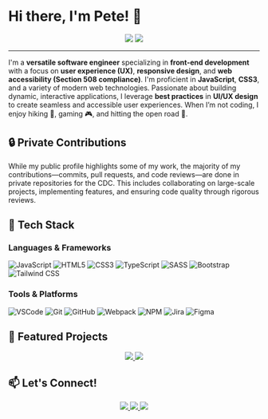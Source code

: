 # Hi there, I'm Pete! 👋

<div align="center">
    <img src="https://img.shields.io/badge/Frontend-Developer-blue?style=for-the-badge&logo=appveyor" />
    <img src="https://img.shields.io/badge/UI%2FUX-Designer-orange?style=for-the-badge&logo=adobe" />
</div>

---

I'm a **versatile software engineer** specializing in **front-end development** with a focus on **user experience (UX)**, **responsive design**, and **web accessibility (Section 508 compliance)**. I'm proficient in **JavaScript**, **CSS3**, and a variety of modern web technologies. Passionate about building dynamic, interactive applications, I leverage **best practices** in **UI/UX design** to create seamless and accessible user experiences. When I’m not coding, I enjoy hiking 🥾, gaming 🎮, and hitting the open road 🚗.

## 🔒 Private Contributions

While my public profile highlights some of my work, the majority of my contributions—commits, pull requests, and code reviews—are done in private repositories for the CDC. This includes collaborating on large-scale projects, implementing features, and ensuring code quality through rigorous reviews.

## 🌟 Tech Stack

### Languages & Frameworks
![JavaScript](https://img.shields.io/badge/-JavaScript-F7DF1E?logo=javascript&logoColor=white&style=flat-square)
![HTML5](https://img.shields.io/badge/-HTML5-E34F26?logo=html5&logoColor=white&style=flat-square)
![CSS3](https://img.shields.io/badge/-CSS3-1572B6?logo=css3&logoColor=white&style=flat-square)
![TypeScript](https://img.shields.io/badge/-TypeScript-007ACC?logo=typescript&logoColor=white&style=flat-square)
![SASS](https://img.shields.io/badge/-SASS-CC6699?logo=sass&logoColor=white&style=flat-square)
![Bootstrap](https://img.shields.io/badge/-Bootstrap-563D7C?logo=bootstrap&logoColor=white&style=flat-square)
![Tailwind CSS](https://img.shields.io/badge/-Tailwind%20CSS-06B6D4?logo=tailwind-css&logoColor=white&style=flat-square)

### Tools & Platforms
![VSCode](https://img.shields.io/badge/-VSCode-007ACC?logo=visual-studio-code&logoColor=white&style=flat-square)
![Git](https://img.shields.io/badge/-Git-F05032?logo=git&logoColor=white&style=flat-square)
![GitHub](https://img.shields.io/badge/-GitHub-181717?logo=github&logoColor=white&style=flat-square)
![Webpack](https://img.shields.io/badge/-Webpack-8DD6F9?logo=webpack&logoColor=white&style=flat-square)
![NPM](https://img.shields.io/badge/-NPM-CB3837?logo=npm&logoColor=white&style=flat-square)
![Jira](https://img.shields.io/badge/-Jira-0052CC?logo=jira&logoColor=white&style=flat-square)
![Figma](https://img.shields.io/badge/-Figma-F24E1E?logo=figma&logoColor=white&style=flat-square)

## 🚀 Featured Projects

<div align="center">
    <a href="https://github.com/cdcent/TemplatePackage">
        <img src="https://img.shields.io/static/v1?label=Project&message=CDC.gov Templates&color=blue&style=for-the-badge&logo=github">
    </a>
    <a href="https://github.com/cdcent/WCMS">
        <img src="https://img.shields.io/static/v1?label=Project&message=CDC.gov CMS&color=red&style=for-the-badge&logo=github">
    </a>
</div>

## 📫 Let's Connect!

<p align="center">
  <a href="https://www.linkedin.com/in/peterbenoit">
    <img src="https://img.shields.io/badge/-LinkedIn-0A66C2?logo=linkedin&logoColor=white&style=for-the-badge">
  </a>
  <a href="https://codepen.io/peterbenoit">
    <img src="https://img.shields.io/badge/-CodePen-000000?logo=codepen&logoColor=white&style=for-the-badge">
  </a>
  <a href="https://peterbenoit.github.io">
    <img src="https://img.shields.io/badge/-Portfolio-1DA1F2?logo=webpack&logoColor=white&style=for-the-badge">
  </a>
</p>
